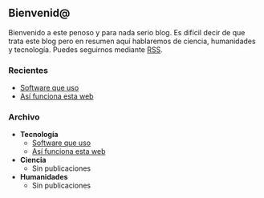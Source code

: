 ## Bienvenid@

Bienvenido a este penoso y para nada serio blog. Es difícil decir de que trata este blog pero en resumen aquí hablaremos de ciencia, humanidades y tecnología. Puedes seguirnos mediante [RSS](feed.xml).

### Recientes

- [Software que uso](software-que-uso.html)
- [Así funciona esta web](asi-funciona-esta-web.html)

### Archivo 

- **Tecnología**
  - [Software que uso](software-que-uso.html)
  - [Así funciona esta web](asi-funciona-esta-web.html)
- **Ciencia**
  - Sin publicaciones
- **Humanidades**
  - Sin publicaciones
